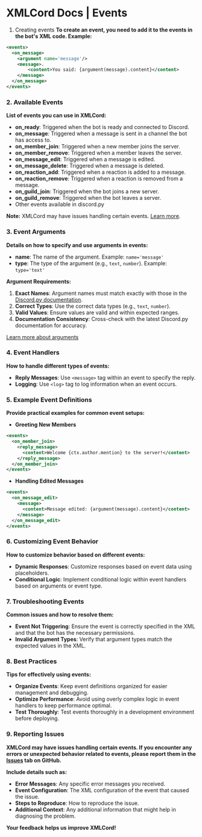 # XMLCord Docs | Events

1. Creating events
**To create an event, you need to add it to the events in the bot's XML code. Example:**

```xml
<events>
  <on_message>
    <argument name='message'/>
    <message>.
        <content>You said: {argument(message).content}</content>
    </message>
  </on_message>
</events>
```

### 2. Available Events

**List of events you can use in XMLCord:**

- **on_ready**: Triggered when the bot is ready and connected to Discord.
- **on_message**: Triggered when a message is sent in a channel the bot has access to.
- **on_member_join**: Triggered when a new member joins the server.
- **on_member_remove**: Triggered when a member leaves the server.
- **on_message_edit**: Triggered when a message is edited.
- **on_message_delete**: Triggered when a message is deleted.
- **on_reaction_add**: Triggered when a reaction is added to a message.
- **on_reaction_remove**: Triggered when a reaction is removed from a message.
- **on_guild_join**: Triggered when the bot joins a new server.
- **on_guild_remove**: Triggered when the bot leaves a server.
- Other events available in discord.py

**Note:** XMLCord may have issues handling certain events. [Learn more](#9-reporting-issues).

### 3. Event Arguments

**Details on how to specify and use arguments in events:**

- **name**: The name of the argument. Example: `name='message'`
- **type**: The type of the argument (e.g., `text`, `number`). Example: `type='text'`

**Argument Requirements:**

1. **Exact Names**: Argument names must match exactly with those in the [Discord.py documentation](https://discordpy.readthedocs.io/en/stable/).
2. **Correct Types**: Use the correct data types (e.g., `text`, `number`).
3. **Valid Values**: Ensure values are valid and within expected ranges.
4. **Documentation Consistency**: Cross-check with the latest Discord.py documentation for accuracy.

[Learn more about arguments](arguments.md)

### 4. Event Handlers

**How to handle different types of events:**

- **Reply Messages**: Use `<message>` tag within an event to specify the reply.
- **Logging**: Use `<log>` tag to log information when an event occurs.

### 5. Example Event Definitions

**Provide practical examples for common event setups:**

- **Greeting New Members**

```xml
<events>
  <on_member_join>
    <reply_message>
      <content>Welcome {ctx.author.mention} to the server!</content>
    </reply_message>
  </on_member_join>
</events>
```

- **Handling Edited Messages**

```xml
<events>
  <on_message_edit>
    <message>
      <content>Message edited: {argument(message).content}</content>
    </message>
  </on_message_edit>
</events>
```

### 6. Customizing Event Behavior

**How to customize behavior based on different events:**

- **Dynamic Responses**: Customize responses based on event data using placeholders.
- **Conditional Logic**: Implement conditional logic within event handlers based on arguments or event type.

### 7. Troubleshooting Events

**Common issues and how to resolve them:**

- **Event Not Triggering**: Ensure the event is correctly specified in the XML and that the bot has the necessary permissions.
- **Invalid Argument Types**: Verify that argument types match the expected values in the XML.

### 8. Best Practices

**Tips for effectively using events:**

- **Organize Events**: Keep event definitions organized for easier management and debugging.
- **Optimize Performance**: Avoid using overly complex logic in event handlers to keep performance optimal.
- **Test Thoroughly**: Test events thoroughly in a development environment before deploying.

### 9. Reporting Issues

**XMLCord may have issues handling certain events. If you encounter any errors or unexpected behavior related to events, please report them in the [Issues](https://github.com/MateOp1337/XMLCord/issues) tab on GitHub.**

**Include details such as:**

- **Error Messages**: Any specific error messages you received.
- **Event Configuration**: The XML configuration of the event that caused the issue.
- **Steps to Reproduce**: How to reproduce the issue.
- **Additional Context**: Any additional information that might help in diagnosing the problem.

**Your feedback helps us improve XMLCord!**
